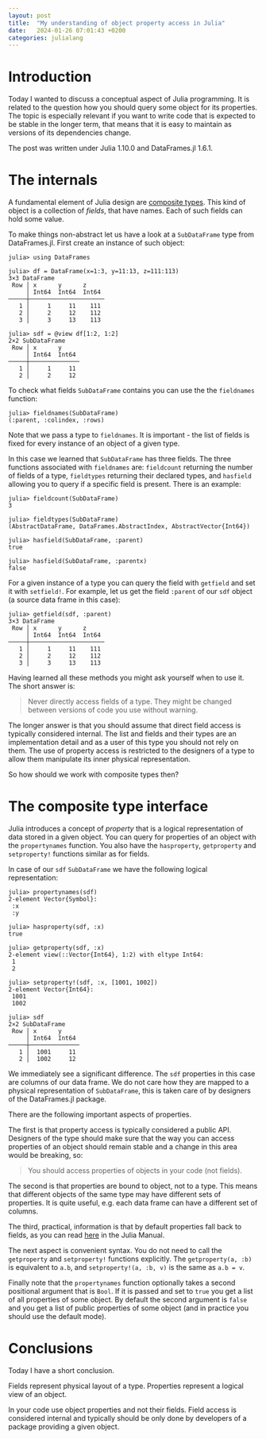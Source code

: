 ```yaml
---
layout: post
title:  "My understanding of object property access in Julia"
date:   2024-01-26 07:01:43 +0200
categories: julialang
---
```


# Introduction

Today I wanted to discuss a conceptual aspect of Julia programming.
It is related to the question how you should query some object for its properties.
The topic is especially relevant if you want to write code that is expected to be stable
in the longer term, that means that it is easy to maintain as versions of its dependencies change.

The post was written under Julia 1.10.0 and DataFrames.jl 1.6.1.

# The internals

A fundamental element of Julia design are [composite types][ct]. This kind of object
is a collection of *fields*, that have names. Each of such fields can hold some value.

To make things non-abstract let us have a look at a `SubDataFrame` type from DataFrames.jl.
First create an instance of such object:

```
julia> using DataFrames

julia> df = DataFrame(x=1:3, y=11:13, z=111:113)
3×3 DataFrame
 Row │ x      y      z
     │ Int64  Int64  Int64
─────┼─────────────────────
   1 │     1     11    111
   2 │     2     12    112
   3 │     3     13    113

julia> sdf = @view df[1:2, 1:2]
2×2 SubDataFrame
 Row │ x      y
     │ Int64  Int64
─────┼──────────────
   1 │     1     11
   2 │     2     12
```

To check what fields `SubDataFrame` contains you can use the the `fieldnames` function:

```
julia> fieldnames(SubDataFrame)
(:parent, :colindex, :rows)
```

Note that we pass a type to `fieldnames`. It is important - the list of fields is fixed for every
instance of an object of a given type.

In this case we learned that `SubDataFrame` has three fields. The three functions associated with
`fieldnames` are: `fieldcount` returning the number of fields of a type,
`fieldtypes` returning their declared types, and `hasfield` allowing you
to query if a specific field is present. There is an example:

```
julia> fieldcount(SubDataFrame)
3

julia> fieldtypes(SubDataFrame)
(AbstractDataFrame, DataFrames.AbstractIndex, AbstractVector{Int64})

julia> hasfield(SubDataFrame, :parent)
true

julia> hasfield(SubDataFrame, :parentx)
false
```

For a given instance of a type you can query the field with `getfield` and set it with `setfield!`.
For example, let us get the field `:parent` of our `sdf` object (a source data frame in this case):

```
julia> getfield(sdf, :parent)
3×3 DataFrame
 Row │ x      y      z
     │ Int64  Int64  Int64
─────┼─────────────────────
   1 │     1     11    111
   2 │     2     12    112
   3 │     3     13    113
```

Having learned all these methods you might ask yourself when to use it. The short answer is:

> Never directly access fields of a type. They might be changed
> between versions of code you use without warning.

The longer answer is that you should assume that direct field access is typically considered internal.
The list and fields and their types are an implementation detail and as a user of this type you should
not rely on them. The use of property access is restricted to the designers of a type to allow them
manipulate its inner physical representation.

So how should we work with composite types then?

# The composite type interface

Julia introduces a concept of *property* that is a logical representation of data stored in a given object.
You can query for properties of an object with the `propertynames` function. You also have the `hasproperty`,
`getproperty` and `setproperty!` functions similar as for fields.

In case of our `sdf` `SubDataFrame` we have the following logical representation:

```
julia> propertynames(sdf)
2-element Vector{Symbol}:
 :x
 :y

julia> hasproperty(sdf, :x)
true

julia> getproperty(sdf, :x)
2-element view(::Vector{Int64}, 1:2) with eltype Int64:
 1
 2

julia> setproperty!(sdf, :x, [1001, 1002])
2-element Vector{Int64}:
 1001
 1002

julia> sdf
2×2 SubDataFrame
 Row │ x      y
     │ Int64  Int64
─────┼──────────────
   1 │  1001     11
   2 │  1002     12
```

We immediately see a significant difference. The `sdf` properties in this case are columns of our data frame.
We do not care how they are mapped to a physical representation of `SubDataFrame`, this is taken care of
by designers of the DataFrames.jl package.

There are the following important aspects of properties.

The first is that property access is typically considered a public API.
Designers of the type should make sure that the way you can access properties
of an object should remain stable and a change in this area would be breaking, so:

> You should access properties of objects in your code (not fields).

The second is that properties are bound to object, not to a type.
This means that different objects of the same type may have different sets of properties.
It is quite useful, e.g. each data frame can have a different set of columns.

The third, practical, information is that by default properties fall back to fields,
as you can read [here][docs] in the Julia Manual.

The next aspect is convenient syntax.
You do not need to call the `getproperty` and `setproperty!` functions explicitly.
The `getproperty(a, :b)` is equivalent to `a.b`, and `setproperty!(a, :b, v)` is the same as `a.b = v`.

Finally note that the `propertynames` function optionally takes a second positional argument
that is `Bool`. If it is passed and set to `true` you get a list of all properties of some object.
By default the second argument is `false` and you get a list of public properties of some object
(and in practice you should use the default mode).

# Conclusions

Today I have a short conclusion.

Fields represent physical layout of a type.
Properties represent a logical view of an object.

In your code use object properties and not their fields.
Field access is considered internal and typically should be only done by developers of a
package providing a given object.

[docs]: https://docs.julialang.org/en/v1/manual/interfaces/#man-instance-properties
[ct]: https://docs.julialang.org/en/v1/manual/types/#Composite-Types
